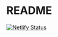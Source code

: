 # README
[![Netlify Status](https://api.netlify.com/api/v1/badges/b4707915-8912-4e22-8348-8bef6e97c5e9/deploy-status)](https://app.netlify.com/sites/peppy-crisp-d7abfa/deploys)
